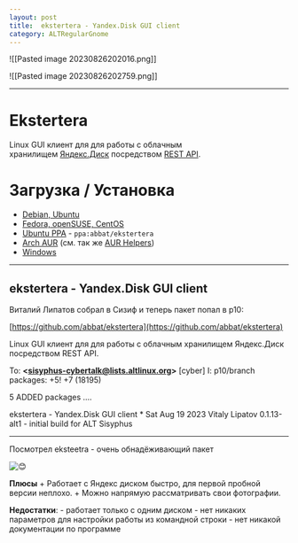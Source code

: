 ```yaml
---
layout: post
title:  ekstertera - Yandex.Disk GUI client
category: ALTRegularGnome
---
```


![[Pasted image 20230826202016.png]]

![[Pasted image 20230826202759.png]]

---

# Ekstertera

Linux GUI клиент для для работы с облачным хранилищем [Яндекс.Диск](https://disk.yandex.ru/) посредством [REST API](http://api.yandex.ru/disk/api/concepts/about.xml).
# Загрузка / Установка

- [Debian, Ubuntu](http://software.opensuse.org/download.html?project=home:antonbatenev:ekstertera&package=ekstertera)
- [Fedora, openSUSE, CentOS](http://software.opensuse.org/download.html?project=home:antonbatenev:ekstertera&package=ekstertera)
- [Ubuntu PPA](https://launchpad.net/~abbat/+archive/ubuntu/ekstertera) - `ppa:abbat/ekstertera`
- [Arch AUR](https://aur4.archlinux.org/packages/ekstertera/) (см. так же [AUR Helpers](https://wiki.archlinux.org/index.php/AUR_Helpers_(%D0%A0%D1%83%D1%81%D1%81%D0%BA%D0%B8%D0%B9)))
- [Windows](https://yadi.sk/d/nEL4v5gjg6nhx)

---

## ekstertera - Yandex.Disk GUI client

Виталий Липатов собрал в Сизиф и теперь пакет попал в p10: 

[https://github.com/abbat/ekstertera](https://github.com/abbat/ekstertera) 

Linux GUI клиент для для работы с облачным хранилищем Яндекс.Диск посредством REST API. 

To: **<**[**sisyphus-cybertalk@lists.altlinux.org**](mailto:sisyphus-cybertalk@lists.altlinux.org)**>** [cyber] I: p10/branch packages: +5! +7 (18195) 

5 ADDED packages 
.... 

ekstertera - Yandex.Disk GUI client * Sat Aug 19 2023 Vitaly Lipatov 0.1.13-alt1 - initial build for ALT Sisyphus

--- 

Посмотрел eksteetra - очень обнадёживающий пакет

![😊](https://web.telegram.org/k/assets/img/emoji/1f60a.png) 

**Плюсы** + Работает с Яндекс диском быстро, для первой пробной версии неплохо. + Можно напрямую рассматривать свои фотографии.

**Недостатки**: - работает только с одним диском - нет никаких параметров для настройки работы из командной строки - нет никакой документации по программе



